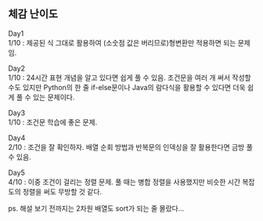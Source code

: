 ## 체감 난이도

Day1</br>
1/10 : 제공된 식 그대로 활용하여 (소숫점 값은 버리므로)형변환만 적용하면 되는 문제임.

Day2</br>
1/10 : 24시간 표현 개념을 알고 있다면 쉽게 풀 수 있음. 조건문을 여러 개 써서 작성할 수도 있지만 Python의 한 줄 if-else문이나 Java의 람다식을 활용할 수 있다면 더욱 쉽게 풀 수 있는 문제이다.

Day3</br>
1/10 : 조건문 학습에 좋은 문제.

Day4</br>
2/10 : 조건을 잘 확인하자. 배열 순회 방법과 반복문의 인덱싱을 잘 활용한다면 금방 풀 수 있음.

Day5</br>
4/10 : 이중 조건이 걸리는 정렬 문제. 풀 때는 병합 정렬을 사용했지만 비슷한 시간 복잡도의 정렬을 써도 무방할 것 같다. </br>

ps. 해설 보기 전까지는 2차원 배열도 sort가 되는 줄 몰랐다...